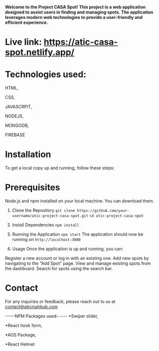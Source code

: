**Welcome to the  Project CASA Spot! This project is a web application designed to assist users in finding and managing spots. The application leverages modern web technologies to provide a user-friendly and efficient experience.**


# Live link: https://atic-casa-spot.netlify.app/


# Technologies used:
HTML,


CSS,


JAVASCRPIT,


NODEJS,


MONGODB,


FIREBASE


# Installation
To get a local copy up and running, follow these steps:

# Prerequisites
Node.js and npm installed on your local machine. You can download them.


1. Clone the Repository
`git clone https://github.com/your-username/atic-project-casa-spot.git`
`cd atic-project-casa-spot`


2. Install Dependencies
`npm install`


3. Running the Application
`npm start`
The application should now be running on `http://localhost:3000`


4. Usage
Once the application is up and running, you can:


Register a new account or log in with an existing one.
Add new spots by navigating to the "Add Spot" page.
View and manage existing spots from the dashboard.
Search for spots using the search bar.


# Contact
For any inquiries or feedback, please reach out to us at contact@aticmahbub.com


-----NPM Packages used:-----
*Swiper slider,


*React hook form,


*AOS Package,


*React Helmet
